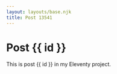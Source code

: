 ```yaml
---
layout: layouts/base.njk
title: Post 13541
---
```


# Post {{ id }}

This is post {{ id }} in my Eleventy project.
